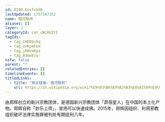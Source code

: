 ```yaml
---
id: 0240-6asfv9d0
lastUpdated: 1757167352
name: 银河联邦
aliases: []
layer: 2
categoryId: cat_uWLHUZtI
tagIds:
  - tag_CHDDbu9q
  - tag_onKpmFeH
  - tag_jKWvm6pa
  - tag_B3mwVzu-
nsfw: false
parent: ""
relatedEntries: []
timelineEvents: []
titledLinks:
  - title: "相关链接: 银河联邦"
    url: https://zh.wikipedia.org/wiki/%E9%93%B6%E6%B2%B3%E8%81%94%E9%82%A6
---
```


由郑辉创立的新兴宗教团体，是德国新兴宗教团体「昴宿星人」在中国的本土化产物。郑辉自称「妙乐上师」，宣扬可以快速成佛。2015年，郑辉因组织、利用邪教组织破坏法律实施罪被判处有期徒刑八年。